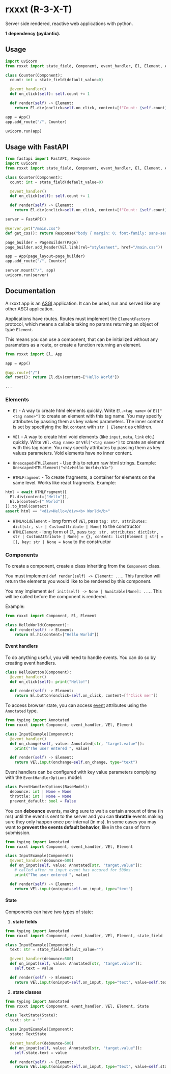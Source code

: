 # rxxxt (R-3-X-T)
Server side rendered, reactive web applications with python.

**1 dependency (pydantic).**

## Usage
```python
import uvicorn
from rxxxt import state_field, Component, event_handler, El, Element, App

class Counter(Component):
  count: int = state_field(default_value=0)

  @event_handler()
  def on_click(self): self.count += 1

  def render(self) -> Element:
    return El.div(onclick=self.on_click, content=[f"Count: {self.count}"])

app = App()
app.add_route("/", Counter)

uvicorn.run(app)
```

## Usage with FastAPI
```python
from fastapi import FastAPI, Response
import uvicorn
from rxxxt import state_field, Component, event_handler, El, Element, App, PageBuilder, Page, VEl

class Counter(Component):
  count: int = state_field(default_value=0)

  @event_handler()
  def on_click(self): self.count += 1

  def render(self) -> Element:
    return El.div(onclick=self.on_click, content=[f"Count: {self.count}"])

server = FastAPI()

@server.get("/main.css")
def get_css(): return Response("body { margin: 0; font-family: sans-serif; }", media_type="text/css")

page_builder = PageBuilder(Page)
page_builder.add_header(VEl.link(rel="stylesheet", href="/main.css"))

app = App(page_layout=page_builder)
app.add_route("/", Counter)

server.mount("/", app)
uvicorn.run(server)
```

## Documentation

A rxxxt app is an [ASGI](https://asgi.readthedocs.io/en/latest/specs/main.html) application. It can be used, run and served like any other ASGI application.

Applications have routes. Routes must implement the `ElementFactory` protocol, which means a callable taking no params returning an object of type `Element`.

This means you can use a component, that can be initialized without any parameters as a route, or create a function returning an element.

```python
from rxxxt import El, App

app = App()

@app.route("/")
def root(): return El.div(content=["Hello World"])

...
```

### Elements
- `El` - A way to create html elements quickly. Write `El.<tag name>` or `El["<tag name>"]` to create an element with this tag name. You may specify attributes by passing them as key values parameters. The inner content is set by specifying the list `content` with `str | Element` as children.

- `VEl` - A way to create html void elements (like `input`, `meta`, `link` etc.) quickly. Write `VEl.<tag name>` or `VEl["<tag name>"]` to create an element with this tag name. You may specify attributes by passing them as key values parameters. Void elements have no inner content.

- `UnescapedHTMLElement` - Use this to return raw html strings. Example: `UnescapedHTMLElement("<h1>Hello World</h1>")`

- `HTMLFragment` - To create fragments, a container for elements on the same level. Works like react fragments. Example:
```python
html = await HTMLFragment([
  El.div(content=["Hello"]),
  El.b(content=[" World"])
]).to_html(context)
assert html == "<div>Hello</div><b> World</b>"
```

- `HTMLVoidElement` - long form of `VEl`, pass `tag: str, attributes: dict[str, str | CustomAttribute | None]` to the constructor
- `HTMLElement` - long form of `El`, pass `tag: str, attributes: dict[str, str | CustomAttribute | None] = {}, content: list[Element | str] = [], key: str | None = None` to the constructor

### Components

To create a component, create a class inheriting from the `Component` class.

You must implement `def render(self) -> Element: ...`. This function will return the elements you would like to be rendered by this component.

You may implement `def init(self) -> None | Awaitable[None]: ...`. This will be called before the component is rendered.

Example:
```python
from rxxxt import Component, El, Element

class HelloWorld(Component):
  def render(self) -> Element:
    return El.h1(content=["Hello World"])
```

#### Event handlers

To do anything useful, you will need to handle events. You can do so by creating event handlers.

```python
class HelloButton(Component):
  @event_handler()
  def on_click(self): print("Hello!")

  def render(self) -> Element:
    return El.button(onclick=self.on_click, content=[f"Click me!"])
```


To access browser state, you can access [event](https://developer.mozilla.org/en-US/docs/Web/Events) attributes using the `Annotated` type.

```python
from typing import Annotated
from rxxxt import Component, event_handler, VEl, Element

class InputExample(Component):
  @event_handler()
  def on_change(self, value: Annotated[str, "target.value"]):
    print("The user entered ", value)

  def render(self) -> Element:
    return VEl.input(onchange=self.on_change, type="text")
```

Event handlers can be configured with key value parameters complying with the `EventHandlerOptions` model:

```python
class EventHandlerOptions(BaseModel):
  debounce: int | None = None
  throttle: int | None = None
  prevent_default: bool = False
```

You can **debounce** events, making sure to wait a certain amount of time (in ms) until the event is sent to the server and you can **throttle** events making sure they only happen once per interval (in ms). In some cases you may want to **prevent the events default behavior**, like in the case of form submission.

```python
from typing import Annotated
from rxxxt import Component, event_handler, VEl, Element

class InputExample(Component):
  @event_handler(debounce=500)
  def on_input(self, value: Annotated[str, "target.value"]):
    # called after no input event has occured for 500ms
    print("The user entered ", value)

  def render(self) -> Element:
    return VEl.input(oninput=self.on_input, type="text")
```

#### State

Components can have two types of state:
1. **state fields**
```python
from typing import Annotated
from rxxxt import Component, event_handler, VEl, Element, state_field

class InputExample(Component):
  text: str = state_field(default_value="")

  @event_handler(debounce=500)
  def on_input(self, value: Annotated[str, "target.value"]):
    self.text = value

  def render(self) -> Element:
    return VEl.input(oninput=self.on_input, type="text", value=self.text)
```

2. **state classes**
```python
from typing import Annotated
from rxxxt import Component, event_handler, VEl, Element, State

class TextState(State):
  text: str = ""

class InputExample(Component):
  state: TextState

  @event_handler(debounce=500)
  def on_input(self, value: Annotated[str, "target.value"]):
    self.state.text = value

  def render(self) -> Element:
    return VEl.input(oninput=self.on_input, type="text", value=self.state.text)
```
